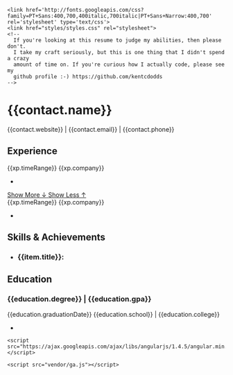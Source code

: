 <html ng-app="resume">
  <head>
    <title>Vipin Shrivatri</title>
    <meta charset="UTF-8" />
    <meta http-equiv="X-UA-Compatible" content="IE=edge,chrome=1">
    <meta name="viewport" content="width=device-width, initial-scale=1.0">
    <meta name="description" content="The resume of Kent C. Dodds" />
    <meta name="keywords" content="Kent Dodds, kentcdodds, Kent C. Dodds, web developer, frontend developer" />
    <meta name="author" content="Kent C. Dodds" />

    <link href='http://fonts.googleapis.com/css?family=PT+Sans:400,700,400italic,700italic|PT+Sans+Narrow:400,700' rel='stylesheet' type='text/css'>
    <link href="styles/styles.css" rel="stylesheet">
    <!--
      If you're looking at this resume to judge my abilities, then please don't.
      I take my craft seriously, but this is one thing that I didn't spend a crazy
      amount of time on. If you're curious how I actually code, please see my
      github profile :-) https://github.com/kentcdodds
    -->
  </head>
  <body class="ng-cloak" ng-controller="MainCtrl">
    <div id="main-container">
      <h1>{{contact.name}}</h1>
      <div>
        <a ng-href="{{contact.url}}">{{contact.website}}</a> | <a ng-href="mailto:{{contact.email}}" target="_blank">{{contact.email}}</a> | <a ng-href="tel:{{contact.phone}}">{{contact.phone}}</a>
      </div>
      <section id="experience">
        <h2>Experience</h2>
        <div ng-repeat="xp in experience">
          <time>{{xp.timeRange}}</time>
          <a ng-href="{{xp.companyUrl}}">{{xp.company}}</a>
          <ul>
            <li ng-repeat="achievement in xp.achievements" ng-bind-html="achievement"></li>
          </ul>
        </div>
      </section>
      <section>
        <a href="#" ng-click="showExtras=!showExtras" class="show-more">
          <span ng-if="!showExtras">Show More ↓</span>
          <span ng-if="showExtras">Show Less ↑</span>
        </a>
        <div ng-show="showExtras">
          <div ng-repeat="xp in extraExperience">
            <time>{{xp.timeRange}}</time>
            <a ng-href="{{xp.companyUrl}}">{{xp.company}}</a>
            <ul>
              <li ng-repeat="achievement in xp.achievements" ng-bind-html="achievement"></li>
            </ul>
          </div>
        </div>
      </section>
      <section id="skills-and-achievements">
        <h2>Skills & Achievements</h2>
        <ul>
          <li ng-repeat="item in skillsAndAchievements">
            <h3>{{item.title}}: </h3><span ng-bind-html="item.content"></span>
          </li>
        </ul>
      </section>
      <section id="education">
        <h2>Education</h2>
        <h3>{{education.degree}} | {{education.gpa}}</h3><time>{{education.graduationDate}}</time>
        <a ng-href="{{education.schoolUrl}}">{{education.school}}</a> | <a ng-href="{{education.collegeUrl}}">{{education.college}}</a>
        <ul>
          <li ng-repeat="item in education.items" ng-bind-html="item"></li>
        </ul>
      </section>
    </div>

    <script src="https://ajax.googleapis.com/ajax/libs/angularjs/1.4.5/angular.min.js"></script>

    <script src="vendor/ga.js"></script>


  </body>
</html>
